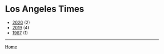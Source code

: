 # Los Angeles Times

  * [2020](./los-angeles-times-2020.md/) (2)
  * [2019](./los-angeles-times-2019.md/) (4)
  * [1987](./los-angeles-times-1987.md/) (1)

----

[Home](../)
